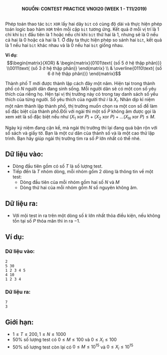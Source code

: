 **<center>NGUỒN: CONTEST PRACTICE VNOI20  (WEEK 1 - T11/2019)</center>**
<br>

Phép toán thao tác `bit` `XOR` lấy hai dãy `bit` có cùng độ dài và thực hiện phép toán logic bao hàm `XOR` trên mỗi cặp `bit` tương ứng. Kết quả ở mỗi vị trí là $1$ chỉ khi `bit` đầu tiên là $1$ hoặc nếu chỉ khi `bit` thứ hai là $1$, nhưng sẽ là $0$ nếu cả hai là $0$ hoặc cả hai là $1$. Ở đây ta thực hiện phép so sánh hai `bit`, kết quả là $1$ nếu hai `bit` khác nhau và là $0$ nếu hai `bit` giống nhau.

**Ví dụ**:
$$\begin{matrix}{XOR} & \begin{matrix}{0101\text{ (số 5 ở hệ thập phân)}} \\0011\text{ (số 3 ở hệ thập phân)} \end{matrix} \\ & \overline{0110\text{ (số 6 ở hệ thập phân)}} \end{matrix}$$

Thành phố T mới được thành lập cách đây một năm. Hiện tại trong thành phố có $N$ người dân đang sinh sống. Mỗi người dân sẽ có một con số yêu thích của riêng họ. Hện tại vị thị trưởng này có trong tay danh sách số yếu thích của từng người. Số yêu thích của người thứ $i$ là $X_i$. Nhân dịp kỉ niệm một năm thành lập thành phố, thị trưởng muốn chọn ra một con số để làm số đặc biệt của thành phố.Đối với ngài thì một số $P$ không âm được gọi là xem xét là số đặc biệt nếu như $(X_1 \text{ xor } P) + (X_2 \text{ xor } P) + ... (X_N \text{ xor } P) ≤ M$.

Ngày kỷ niệm đang cận kề, mà ngài thị trưởng thì lại đang quá bận rộn với sổ sách và giấy tờ. Bạn là một cư dân của thành số và là một cao thử lập trình. Bạn hãy giúp ngài thị trưởng tìm ra số $P$ lớn nhất có thể nhé. 

## Dữ liệu vào: 
- Dòng đầu tiên gồm có số $T$ là số lượng test.
- Tiếp đến là $T$ nhóm dòng, mỗi nhóm gồm $2$ dòng là thông tin về một test:
    - Dòng đầu tiên của mỗi nhóm gồm hai số $N$ và $M$
    - Dòng thứ hai của mỗi nhóm gồm $N$ số nguyên không âm.

## Dữ liệu ra:
- Với mội test in ra trên một dòng số $k$ lớn nhất thỏa điều kiện, nếu không tồn tại số $P$ thỏa mãn thì in ra $-1$.

## Ví dụ:
### Dữ liệu vào:
```
2
5 30
1 2 3 4 5
4 10
1 2 3 4
```

### Dữ liệu ra:
```
7
3
```

## Giới hạn:
- $1 ≤ T ≤ 200, 1 ≤ N ≤ 1000$
- $50\%$ số lượng test có $0 ≤ M ≤ 100$ và $0 ≤ X_i ≤ 100$
- $50\%$ số lượng test còn lại có $0 ≤ M ≤ 10^{15}$ và $0 ≤ X_i ≤ 10^{15}$